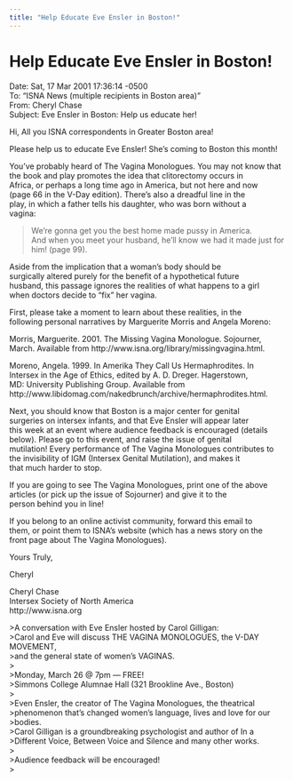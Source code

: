 ```yaml
---
title: "Help Educate Eve Ensler in Boston!"
---
```


# Help Educate Eve Ensler in Boston!

<p>Date: Sat, 17 Mar 2001 17:36:14 -0500  <br />
To: &#8220;<span class="caps">ISNA</span> News (multiple recipients in Boston area)&#8221; <news@isna.org>  <br />
From: Cheryl Chase <cchase@isna.org>  <br />
Subject: Eve Ensler in Boston: Help us educate her!  </p>


<p>Hi, All you <span class="caps">ISNA</span> correspondents in Greater Boston area!  </p>


<p>Please help us to educate Eve Ensler! She&#8217;s coming to Boston this month!  </p>

<p>You&#8217;ve probably heard of The Vagina Monologues. You may not know that  <br />
the book and play promotes the idea that clitorectomy occurs in  <br />
Africa, or perhaps a long time ago in America, but not here and now  <br />
(page 66 in the V-Day edition). There&#8217;s also a dreadful line in the  <br />
play, in which a father tells his daughter, who was born without a  <br />
vagina:  </p>

<blockquote>
	<p>We&#8217;re gonna get you the best home made pussy in America.  <br />
And when you meet your husband, he&#8217;ll know we had it made just for him! (page 99).  </p>
</blockquote>

<p>Aside from the implication that a woman&#8217;s body should be  <br />
surgically altered purely for the benefit of a hypothetical future  <br />
husband, this passage ignores the realities of what happens to a girl  <br />
when doctors decide to &#8220;fix&#8221; her vagina.  </p>


<p>First, please take a moment to learn about these realities, in the  <br />
following personal narratives by Marguerite Morris and Angela Moreno:  </p>


<p>Morris, Marguerite. 2001. The Missing Vagina Monologue. Sojourner,  <br />
March. Available from http://www.isna.org/library/missingvagina.html.  </p>


<p>Moreno, Angela. 1999. In Amerika They Call Us Hermaphrodites. In  <br />
Intersex in the Age of Ethics, edited by A. D. Dreger. Hagerstown,  <br />
MD: University Publishing Group. Available from  <br />
http://www.libidomag.com/nakedbrunch/archive/hermaphrodites.html.  </p>

<p>Next, you should know that Boston is a major center for genital  <br />
surgeries on intersex infants, and that Eve Ensler will appear later  <br />
this week at an event where audience feedback is encouraged (details  <br />
below). Please go to this event, and raise the issue of genital  <br />
mutilation! Every performance of The Vagina Monologues contributes to  <br />
the invisibility of <span class="caps">IGM</span> (Intersex Genital Mutilation), and makes it  <br />
that much harder to stop.  </p>


<p>If you are going to see The Vagina Monologues, print one of the above  <br />
articles (or pick up the issue of Sojourner) and give it to the  <br />
person behind you in line!  </p>


<p>If you belong to an online activist community, forward this email to  <br />
them, or point them to <span class="caps">ISNA</span>&#8217;s website (which has a news story on the  <br />
front page about The Vagina Monologues).  </p>


<p>Yours Truly,  </p>


<p>Cheryl  </p>


<p>Cheryl Chase  <br />
Intersex Society of North America  <br />
http://www.isna.org  </p>

<p>&gt;A conversation with Eve Ensler hosted by Carol Gilligan:  <br />
&gt;Carol and Eve will discuss <span class="caps">THE</span> <span class="caps">VAGINA</span> <span class="caps">MONOLOGUES</span>, the V-<span class="caps">DAY</span> <span class="caps">MOVEMENT</span>,  <br />
&gt;and the general state of women&#8217;s <span class="caps">VAGINAS</span>.  <br />
&gt;  <br />
&gt;Monday, March 26 @ 7pm &#8212; <span class="caps">FREE</span>!  <br />
&gt;Simmons College Alumnae Hall (321 Brookline Ave., Boston)  <br />
&gt;  <br />
&gt;Even Ensler, the creator of The Vagina Monologues, the theatrical  <br />
&gt;phenomenon that&#8217;s changed women&#8217;s language, lives and love for our  <br />
&gt;bodies.  <br />
&gt;Carol Gilligan is a groundbreaking psychologist and author of In a  <br />
&gt;Different Voice, Between Voice and Silence and many other works.  <br />
&gt;  <br />
&gt;Audience feedback will be encouraged!  <br />
&gt;</p>